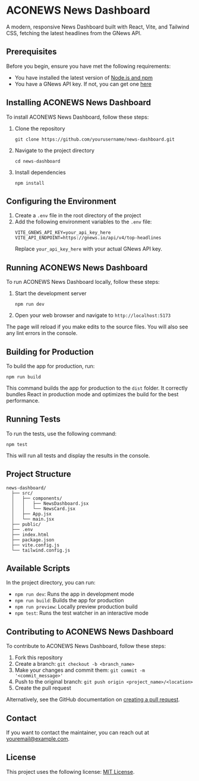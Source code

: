 # ACONEWS News Dashboard

A modern, responsive News Dashboard built with React, Vite, and Tailwind CSS, fetching the latest headlines from the GNews API.

## Prerequisites

Before you begin, ensure you have met the following requirements:

* You have installed the latest version of [Node.js and npm](https://nodejs.org/en/download/)
* You have a GNews API key. If not, you can get one [here](https://gnews.io/)

## Installing ACONEWS News Dashboard

To install ACONEWS News Dashboard, follow these steps:

1. Clone the repository
   ```
   git clone https://github.com/yourusername/news-dashboard.git
   ```
2. Navigate to the project directory
   ```
   cd news-dashboard
   ```
3. Install dependencies
   ```
   npm install
   ```

## Configuring the Environment

1. Create a `.env` file in the root directory of the project
2. Add the following environment variables to the `.env` file:
   ```
   VITE_GNEWS_API_KEY=your_api_key_here
   VITE_API_ENDPOINT=https://gnews.io/api/v4/top-headlines
   ```
   Replace `your_api_key_here` with your actual GNews API key.

## Running ACONEWS News Dashboard

To run ACONEWS News Dashboard locally, follow these steps:

1. Start the development server
   ```
   npm run dev
   ```
2. Open your web browser and navigate to `http://localhost:5173`

The page will reload if you make edits to the source files. You will also see any lint errors in the console.

## Building for Production

To build the app for production, run:

```
npm run build
```

This command builds the app for production to the `dist` folder. It correctly bundles React in production mode and optimizes the build for the best performance.

## Running Tests

To run the tests, use the following command:

```
npm test
```

This will run all tests and display the results in the console.

## Project Structure

```
news-dashboard/
  ├── src/
  │   ├── components/
  │   │   ├── NewsDashboard.jsx
  │   │   └── NewsCard.jsx
  │   ├── App.jsx
  │   └── main.jsx
  ├── public/
  ├── .env
  ├── index.html
  ├── package.json
  ├── vite.config.js
  └── tailwind.config.js
```

## Available Scripts

In the project directory, you can run:

- `npm run dev`: Runs the app in development mode
- `npm run build`: Builds the app for production
- `npm run preview`: Locally preview production build
- `npm test`: Runs the test watcher in an interactive mode

## Contributing to ACONEWS News Dashboard

To contribute to ACONEWS News Dashboard, follow these steps:

1. Fork this repository
2. Create a branch: `git checkout -b <branch_name>`
3. Make your changes and commit them: `git commit -m '<commit_message>'`
4. Push to the original branch: `git push origin <project_name>/<location>`
5. Create the pull request

Alternatively, see the GitHub documentation on [creating a pull request](https://help.github.com/en/github/collaborating-with-issues-and-pull-requests/creating-a-pull-request).

## Contact

If you want to contact the maintainer, you can reach out at youremail@example.com.

## License

This project uses the following license: [MIT License](https://opensource.org/licenses/MIT).